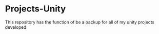# Projects-Unity
This repository has the function of be a backup for all of my unity projects developed
